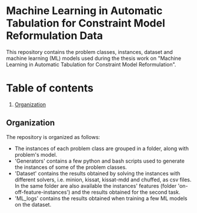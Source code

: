 # Machine Learning in Automatic Tabulation for Constraint Model Reformulation Data
This repository contains the problem classes, instances, dataset and machine learning (ML) models used during the thesis work on "Machine Learning in Automatic Tabulation for Constraint Model Reformulation".

# Table of contents
1. [Organization](#organization)

## Organization <a name="organization"></a>
The repository is organized as follows: 
- The instances of each problem class are grouped in a folder, along with problem's model.
- 'Generators' contains a few python and bash scripts used to generate the instances of some of the problem classes.
- 'Dataset' contains the results obtained by solving the instances with different solvers, i.e. minion, kissat, kissat-mdd and chuffed, as csv files. In the same folder are also available the instances' features (folder 'on-off-feature-instances') and the results obtained for the second task.
- 'ML_logs' contains the results obtained when training a few ML models on the dataset.
